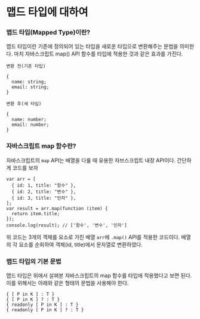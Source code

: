﻿# 맵드 타입에 대하여

### 맵드 타입(Mapped Type)이란?

맵드 타입이란 기존에 정의되어 있는 타입을 새로운 타입으로 변환해주는 문법을 의미한다.
마치 자바스크립트 map() API 함수를 타입에 적용한 것과 같은 효과를 가진다.

`변환 전(기존 타입)`

```tsx
{
  name: string;
  email: string;
}
```

`변환 후(새 타입)`

```tsx
{
  name: number;
  email: number;
}
```

### 자바스크립트 map 함수란?

자바스크립트의 `map` API는 배열을 다룰 때 유용한 자브스크립트 내장 API이다. 간단하게 코드를 보자

```tsx
var arr = [
  { id: 1, title: "함수" },
  { id: 2, title: "변수" },
  { id: 3, title: "인자" },
];
var result = arr.map(function (item) {
  return item.title;
});
console.log(result); // ['함수', '변수', '인자']
```

위 코드는 3개의 객체를 요소로 가진 배열 `arr`에 `.map()` API를 적용한 코드이다. 배열의 각 요소를 순회하여 객체(id, title)에서 문자열로 변환하였다.

### 맵드 타입의 기본 문법

맵드 타입은 위에서 살펴본 자바스크립트의 map 함수를 타입에 적용했다고 보면 된다.
이를 위해서는 아래와 같은 형태의 문법을 사용해야 한다.

```tsx
{ [ P in K ] : T }
{ [ P in K ] ? : T }
{ readonly [ P in K ] : T }
{ readonly [ P in K ] ? : T }
```
